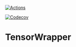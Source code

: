 [![Actions](https://github.com/NWChemEx-Project/TensorWrapper/workflows/C_C++_CI/badge.svg)](https://github.com/NWChemEx-Project/TensorWrapper)

[![Codecov](https://codecov.io/github/NWChemEx-Project/TensorWrapper/branch/master/graphs/sunburst.svg?token=MwvRQD5eUW)](https://codecov.io/github/NWChemEx-Project/TensorWrapper/branch/master)

# TensorWrapper
